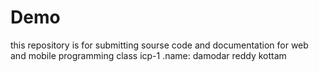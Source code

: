 # Demo
this repository is for submitting sourse code and documentation for web and mobile programming class icp-1 .name: damodar reddy kottam
